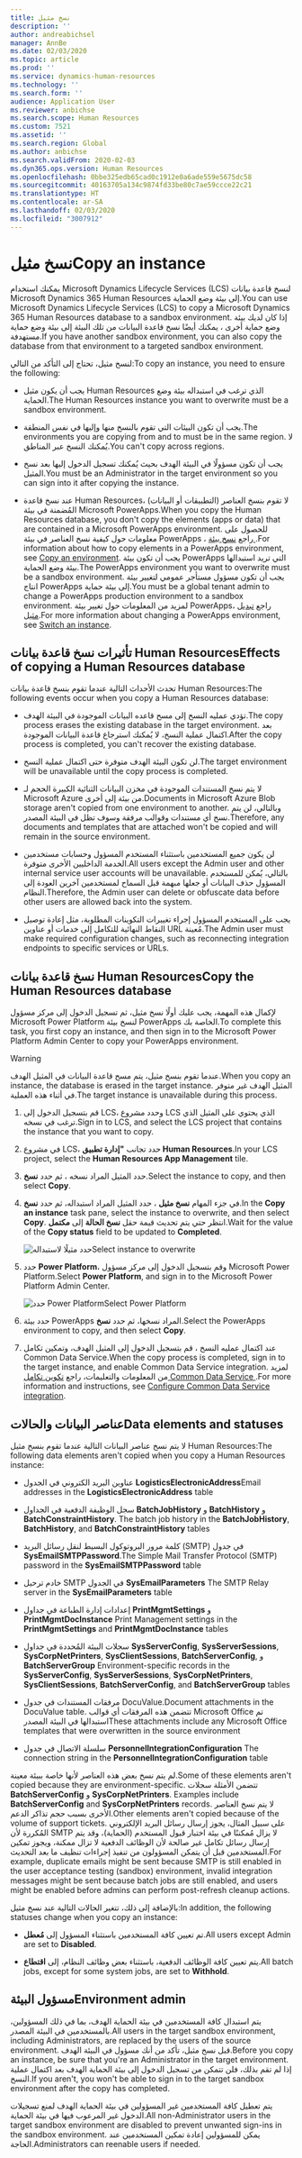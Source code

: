 ```yaml
---
title: نسخ مثيل
description: ''
author: andreabichsel
manager: AnnBe
ms.date: 02/03/2020
ms.topic: article
ms.prod: ''
ms.service: dynamics-human-resources
ms.technology: ''
ms.search.form: ''
audience: Application User
ms.reviewer: anbichse
ms.search.scope: Human Resources
ms.custom: 7521
ms.assetid: ''
ms.search.region: Global
ms.author: anbichse
ms.search.validFrom: 2020-02-03
ms.dyn365.ops.version: Human Resources
ms.openlocfilehash: 0bbe325edb65cad0c1912e0a6ade559e5675dc58
ms.sourcegitcommit: 40163705a134c9874fd33be80c7ae59ccce22c21
ms.translationtype: HT
ms.contentlocale: ar-SA
ms.lasthandoff: 02/03/2020
ms.locfileid: "3007912"
---
```

# <a name="copy-an-instance"></a><span data-ttu-id="3bb62-102">نسخ مثيل</span><span class="sxs-lookup"><span data-stu-id="3bb62-102">Copy an instance</span></span>

<span data-ttu-id="3bb62-103">يمكنك استخدام Microsoft Dynamics Lifecycle Services (LCS) لنسخ قاعدة بيانات Microsoft Dynamics 365 Human Resources إلى بيئة وضع الحماية.</span><span class="sxs-lookup"><span data-stu-id="3bb62-103">You can use Microsoft Dynamics Lifecycle Services (LCS) to copy a Microsoft Dynamics 365 Human Resources database to a sandbox environment.</span></span> <span data-ttu-id="3bb62-104">إذا كان لديك بيئة وضع حماية أخرى ، يمكنك أيضًا نسخ قاعدة البيانات من تلك البيئة إلى بيئة وضع حماية مستهدفة.</span><span class="sxs-lookup"><span data-stu-id="3bb62-104">If you have another sandbox environment, you can also copy the database from that environment to a targeted sandbox environment.</span></span>

<span data-ttu-id="3bb62-105">لنسخ مثيل، تحتاج إلى التأكد من التالي:</span><span class="sxs-lookup"><span data-stu-id="3bb62-105">To copy an instance, you need to ensure the following:</span></span>

- <span data-ttu-id="3bb62-106">يجب أن يكون مثيل Human Resources الذي ترغب في استبداله بيئة وضع الحماية.</span><span class="sxs-lookup"><span data-stu-id="3bb62-106">The Human Resources instance you want to overwrite must be a sandbox environment.</span></span>

- <span data-ttu-id="3bb62-107">يجب أن تكون البيئات التي تقوم بالنسخ منها وإليها في نفس المنطقة.</span><span class="sxs-lookup"><span data-stu-id="3bb62-107">The environments you are copying from and to must be in the same region.</span></span> <span data-ttu-id="3bb62-108">لا يُمكنك النسخ عبر المناطق.</span><span class="sxs-lookup"><span data-stu-id="3bb62-108">You can't copy across regions.</span></span>

- <span data-ttu-id="3bb62-109">يجب أن تكون مسؤولًا في البيئة الهدف بحيث يُمكنك تسجيل الدخول إليها بعد نسخ المثيل.</span><span class="sxs-lookup"><span data-stu-id="3bb62-109">You must be an Administrator in the target environment so you can sign into it after copying the instance.</span></span>

- <span data-ttu-id="3bb62-110">عند نسخ قاعدة Human Resources، لا تقوم بنسخ العناصر (التطبيقات أو البيانات) المُضمنة في بيئة Microsoft PowerApps.</span><span class="sxs-lookup"><span data-stu-id="3bb62-110">When you copy the Human Resources database, you don't copy the elements (apps or data) that are contained in a Microsoft PowerApps environment.</span></span> <span data-ttu-id="3bb62-111">للحصول على معلومات حول كيفية نسخ العناصر في بيئة PowerApps ، راجع [نسخ بيئة ](https://docs.microsoft.com/power-platform/admin/copy-environment).</span><span class="sxs-lookup"><span data-stu-id="3bb62-111">For information about how to copy elements in a PowerApps environment, see [Copy an environment](https://docs.microsoft.com/power-platform/admin/copy-environment).</span></span> <span data-ttu-id="3bb62-112">يجب أن تكون بيئة PowerApps التي تريد استبدالها بيئة وضع الحماية.</span><span class="sxs-lookup"><span data-stu-id="3bb62-112">The PowerApps environment you want to overwrite must be a sandbox environment.</span></span> <span data-ttu-id="3bb62-113">يجب أن تكون مسؤول مستأجر عمومي لتغيير بيئة انتاج PowerApps إلى بيئة حماية.</span><span class="sxs-lookup"><span data-stu-id="3bb62-113">You must be a global tenant admin to change a PowerApps production environment to a sandbox environment.</span></span> <span data-ttu-id="3bb62-114">لمزيد من المعلومات حول تغيير بيئة PowerApps، راجع [تبديل مثيل](https://docs.microsoft.com/dynamics365/admin/switch-instance).</span><span class="sxs-lookup"><span data-stu-id="3bb62-114">For more information about changing a PowerApps environment, see [Switch an instance](https://docs.microsoft.com/dynamics365/admin/switch-instance).</span></span>

## <a name="effects-of-copying-a-human-resources-database"></a><span data-ttu-id="3bb62-115">تأثيرات نسخ قاعدة بيانات Human Resources</span><span class="sxs-lookup"><span data-stu-id="3bb62-115">Effects of copying a Human Resources database</span></span>

<span data-ttu-id="3bb62-116">تحدث الأحداث التالية عندما تقوم بنسخ قاعدة بيانات Human Resources:</span><span class="sxs-lookup"><span data-stu-id="3bb62-116">The following events occur when you copy a Human Resources database:</span></span>

- <span data-ttu-id="3bb62-117">تؤدي عمليه النسخ إلى مسح قاعده البيانات الموجودة في البيئة الهدف.</span><span class="sxs-lookup"><span data-stu-id="3bb62-117">The copy process erases the existing database in the target environment.</span></span> <span data-ttu-id="3bb62-118">بعد اكتمال عملية النسخ، لا يُمكنك استرجاع قاعدة البيانات الموجودة.</span><span class="sxs-lookup"><span data-stu-id="3bb62-118">After the copy process is completed, you can't recover the existing database.</span></span>

- <span data-ttu-id="3bb62-119">لن تكون البيئة الهدف متوفرة حتى اكتمال عملية النسخ.</span><span class="sxs-lookup"><span data-stu-id="3bb62-119">The target environment will be unavailable until the copy process is completed.</span></span>

- <span data-ttu-id="3bb62-120">لا يتم نسخ المستندات الموجودة في مخزن البيانات الثنائية الكبيرة الحجم لـ Microsoft Azure من بيئة إلى أخرى.</span><span class="sxs-lookup"><span data-stu-id="3bb62-120">Documents in Microsoft Azure Blob storage aren't copied from one environment to another.</span></span> <span data-ttu-id="3bb62-121">وبالتالي، لن يتم نسخ أي مستندات وقوالب مرفقة وسوف تظل في البيئة المصدر.</span><span class="sxs-lookup"><span data-stu-id="3bb62-121">Therefore, any documents and templates that are attached won't be copied and will remain in the source environment.</span></span>

- <span data-ttu-id="3bb62-122">لن يكون جميع المستخدمين باستثناء المستخدم المسؤول وحسابات مستخدمين الخدمة الداخليين الأخرى متوفرة.</span><span class="sxs-lookup"><span data-stu-id="3bb62-122">All users except the Admin user and other internal service user accounts will be unavailable.</span></span> <span data-ttu-id="3bb62-123">بالتالي، يُمكن للمستخدم المسؤول حذف البيانات أو جعلها مبهمة قبل السماح لمستخدمين آخرين العودة إلى النظام.</span><span class="sxs-lookup"><span data-stu-id="3bb62-123">Therefore, the Admin user can delete or obfuscate data before other users are allowed back into the system.</span></span>

- <span data-ttu-id="3bb62-124">يجب على المستخدم المسؤول إجراء تغييرات التكوينات المطلوبة، مثل إعادة توصيل النقاط النهائية للتكامل إلى خدمات أو عناوين URL مُعينة.</span><span class="sxs-lookup"><span data-stu-id="3bb62-124">The Admin user must make required configuration changes, such as reconnecting integration endpoints to specific services or URLs.</span></span>

## <a name="copy-the-human-resources-database"></a><span data-ttu-id="3bb62-125">نسخ قاعدة بيانات Human Resources</span><span class="sxs-lookup"><span data-stu-id="3bb62-125">Copy the Human Resources database</span></span>

<span data-ttu-id="3bb62-126">لإكمال هذه المهمة، يجب عليك أولًا نسخ مثيل، ثم تسجيل الدخول إلى مركز مسؤول Microsoft Power Platform لنسخ بيئة PowerApps الخاصة بك.</span><span class="sxs-lookup"><span data-stu-id="3bb62-126">To complete this task, you first copy an instance, and then sign in to the Microsoft Power Platform Admin Center to copy your PowerApps environment.</span></span>

> [!WARNING]
> <span data-ttu-id="3bb62-127">عندما تقوم بنسخ مثيل، يتم مسح قاعدة البيانات في المثيل الهدف.</span><span class="sxs-lookup"><span data-stu-id="3bb62-127">When you copy an instance, the database is erased in the target instance.</span></span> <span data-ttu-id="3bb62-128">المثيل الهدف غير متوفر في أثناء هذه العملية.</span><span class="sxs-lookup"><span data-stu-id="3bb62-128">The target instance is unavailable during this process.</span></span>

1. <span data-ttu-id="3bb62-129">قم بتسجيل الدخول إلى LCS، وحدد مشروع LCS الذي يحتوي على المثيل الذي ترغب في نسخه.</span><span class="sxs-lookup"><span data-stu-id="3bb62-129">Sign in to LCS, and select the LCS project that contains the instance that you want to copy.</span></span>

2. <span data-ttu-id="3bb62-130">في مشروع LCS، حدد تجانب **"إدارة تطبيق Human Resources**.</span><span class="sxs-lookup"><span data-stu-id="3bb62-130">In your LCS project, select the **Human Resources App Management** tile.</span></span>

3. <span data-ttu-id="3bb62-131">حدد المثيل المراد نسخه ، ثم حدد **نسخ**.</span><span class="sxs-lookup"><span data-stu-id="3bb62-131">Select the instance to copy, and then select **Copy**.</span></span>

4. <span data-ttu-id="3bb62-132">في جزء المهام **نسخ مثيل** ، حدد المثيل المراد استبداله، ثم حدد **نسخ**.</span><span class="sxs-lookup"><span data-stu-id="3bb62-132">In the **Copy an instance** task pane, select the instance to overwrite, and then select **Copy**.</span></span> <span data-ttu-id="3bb62-133">انتظر حتي يتم تحديث قيمة حقل **نسخ الحالة** إلى **مكتمل**.</span><span class="sxs-lookup"><span data-stu-id="3bb62-133">Wait for the value of the **Copy status** field to be updated to **Completed**.</span></span>

   ![[<span data-ttu-id="3bb62-134">حدد مثيلًا لاستبداله</span><span class="sxs-lookup"><span data-stu-id="3bb62-134">Select instance to overwrite</span></span>](./media/copy-instance-select-target-instance.png)](./media/copy-instance-select-target-instance.png)

5. <span data-ttu-id="3bb62-135">حدد **Power Platform**، وقم بتسجيل الدخول إلى مركز مسؤول Microsoft Power Platform.</span><span class="sxs-lookup"><span data-stu-id="3bb62-135">Select **Power Platform**, and sign in to the Microsoft Power Platform Admin Center.</span></span>

   ![[<span data-ttu-id="3bb62-136">حدد Power Platform</span><span class="sxs-lookup"><span data-stu-id="3bb62-136">Select Power Platform</span></span>](./media/copy-instance-select-power-platform.png)](./media/copy-instance-select-power-platform.png)

6. <span data-ttu-id="3bb62-137">حدد بيئة PowerApps المراد نسخها، ثم حدد **نسخ**.</span><span class="sxs-lookup"><span data-stu-id="3bb62-137">Select the PowerApps environment to copy, and then select **Copy**.</span></span>

7. <span data-ttu-id="3bb62-138">عند اكتمال عمليه النسخ ، قم بتسجيل الدخول إلى المثيل الهدف، وتمكين تكامل Common Data Service.</span><span class="sxs-lookup"><span data-stu-id="3bb62-138">When the copy process is completed, sign in to the target instance, and enable Common Data Service integration.</span></span> <span data-ttu-id="3bb62-139">لمزيد من المعلومات والتعليمات، راجع [تكوين تكامل Common Data Service ](https://docs.microsoft.com/dynamics365/talent/hr-common-data-service-integration).</span><span class="sxs-lookup"><span data-stu-id="3bb62-139">For more information and instructions, see [Configure Common Data Service integration](https://docs.microsoft.com/dynamics365/talent/hr-common-data-service-integration).</span></span>

## <a name="data-elements-and-statuses"></a><span data-ttu-id="3bb62-140">عناصر البيانات والحالات</span><span class="sxs-lookup"><span data-stu-id="3bb62-140">Data elements and statuses</span></span>

<span data-ttu-id="3bb62-141">لا يتم نسخ عناصر البيانات التالية عندما تقوم بنسخ مثيل Human Resources:</span><span class="sxs-lookup"><span data-stu-id="3bb62-141">The following data elements aren't copied when you copy a Human Resources instance:</span></span>

- <span data-ttu-id="3bb62-142">عناوين البريد الكتروني في الجدول **LogisticsElectronicAddress**</span><span class="sxs-lookup"><span data-stu-id="3bb62-142">Email addresses in the **LogisticsElectronicAddress** table</span></span>

- <span data-ttu-id="3bb62-143">سجل الوظيفة الدفعية في الجداول **BatchJobHistory** و **BatchHistory** و **BatchConstraintHistory**. </span><span class="sxs-lookup"><span data-stu-id="3bb62-143">The batch job history in the **BatchJobHistory**, **BatchHistory**, and **BatchConstraintHistory** tables</span></span>

- <span data-ttu-id="3bb62-144">كلمة مرور البروتوكول البسيط لنقل رسائل البريد (SMTP) في جدول **SysEmailSMTPPassword**.</span><span class="sxs-lookup"><span data-stu-id="3bb62-144">The Simple Mail Transfer Protocol (SMTP) password in the **SysEmailSMTPPassword** table</span></span>

- <span data-ttu-id="3bb62-145">خادم ترحيل SMTP في الجدول **SysEmailParameters** </span><span class="sxs-lookup"><span data-stu-id="3bb62-145">The SMTP Relay server in the **SysEmailParameters** table</span></span>

- <span data-ttu-id="3bb62-146">إعدادات إدارة الطباعة في جداول **PrintMgmtSettings** و **PrintMgmtDocInstance** </span><span class="sxs-lookup"><span data-stu-id="3bb62-146">Print Management settings in the **PrintMgmtSettings** and **PrintMgmtDocInstance** tables</span></span>

- <span data-ttu-id="3bb62-147">سجلات البيئة المُحددة في جداول **SysServerConfig**, **SysServerSessions**, **SysCorpNetPrinters**, **SysClientSessions**, **BatchServerConfig**, و **BatchServerGroup** </span><span class="sxs-lookup"><span data-stu-id="3bb62-147">Environment-specific records in the **SysServerConfig**, **SysServerSessions**, **SysCorpNetPrinters**, **SysClientSessions**, **BatchServerConfig**, and **BatchServerGroup** tables</span></span>

- <span data-ttu-id="3bb62-148">مرفقات المستندات في جدول DocuValue.</span><span class="sxs-lookup"><span data-stu-id="3bb62-148">Document attachments in the DocuValue table.</span></span> <span data-ttu-id="3bb62-149">تتضمن هذه المرفقات أي قوالب Microsoft Office تم استبدالها في البيئة المصدر</span><span class="sxs-lookup"><span data-stu-id="3bb62-149">These attachments include any Microsoft Office templates that were overwritten in the source environment</span></span>

- <span data-ttu-id="3bb62-150">سلسلة الاتصال في جدول **PersonnelIntegrationConfiguration** </span><span class="sxs-lookup"><span data-stu-id="3bb62-150">The connection string in the **PersonnelIntegrationConfiguration** table</span></span>

<span data-ttu-id="3bb62-151">لم يتم نسخ بعض هذه العناصر لأنها خاصة ببيئة معينة.</span><span class="sxs-lookup"><span data-stu-id="3bb62-151">Some of these elements aren't copied because they are environment-specific.</span></span> <span data-ttu-id="3bb62-152">تتضمن الأمثلة سجلات **BatchServerConfig** و **SysCorpNetPrinters**. </span><span class="sxs-lookup"><span data-stu-id="3bb62-152">Examples include **BatchServerConfig** and **SysCorpNetPrinters** records.</span></span> <span data-ttu-id="3bb62-153">لا يتم نسخ العناصر الأخرى بسبب حجم تذاكر الدعم.</span><span class="sxs-lookup"><span data-stu-id="3bb62-153">Other elements aren't copied because of the volume of support tickets.</span></span> <span data-ttu-id="3bb62-154">على سبيل المثال، يجوز إرسال رسائل البريد الإلكتروني المُكررة لأن SMTP لا يزال مُمكننًا في بيئة اختبار قبول المستخدم (الحماية)، وقد يتم إرسال رسائل تكامل غير صالحة لأن الوظائف الدفعية لا تزال ممكنة، ويجوز تمكين المستخدمين قبل أن يتمكن المسؤولون من تنفيذ إجراءات تنظيف ما بعد التحديث.</span><span class="sxs-lookup"><span data-stu-id="3bb62-154">For example, duplicate emails might be sent because SMTP is still enabled in the user acceptance testing (sandbox) environment, invalid integration messages might be sent because batch jobs are still enabled, and users might be enabled before admins can perform post-refresh cleanup actions.</span></span>

<span data-ttu-id="3bb62-155">بالإضافة إلى ذلك، تتغير الحالات التالية عند نسخ مثيل:</span><span class="sxs-lookup"><span data-stu-id="3bb62-155">In addition, the following statuses change when you copy an instance:</span></span>

- <span data-ttu-id="3bb62-156">تم تعيين كافة المستخدمين باستثناء المسؤول إلى **مُعطل**.</span><span class="sxs-lookup"><span data-stu-id="3bb62-156">All users except Admin are set to **Disabled**.</span></span>

- <span data-ttu-id="3bb62-157">يتم تعيين كافة الوظائف الدفعية، باستثناء بعض وظائف النظام، إلى **اقتطاع**.</span><span class="sxs-lookup"><span data-stu-id="3bb62-157">All batch jobs, except for some system jobs, are set to **Withhold**.</span></span>

## <a name="environment-admin"></a><span data-ttu-id="3bb62-158">مسؤول البيئة</span><span class="sxs-lookup"><span data-stu-id="3bb62-158">Environment admin</span></span>

<span data-ttu-id="3bb62-159">يتم استبدال كافة المستخدمين في بيئة الحماية الهدف، بما في ذلك المسؤولين، بالمستخدمين في البيئة المصدر.</span><span class="sxs-lookup"><span data-stu-id="3bb62-159">All users in the target sandbox environment, including Administrators, are replaced by the users of the source environment.</span></span> <span data-ttu-id="3bb62-160">قبل نسخ مثيل، تأكد من أنك مسؤول في البيئة الهدف.</span><span class="sxs-lookup"><span data-stu-id="3bb62-160">Before you copy an instance, be sure that you're an Administrator in the target environment.</span></span> <span data-ttu-id="3bb62-161">إذا لم تقم بذلك، فلن تتمكن من تسجيل الدخول إلى بيئة الحماية الهدف بعد اكتمال عملية النسخ.</span><span class="sxs-lookup"><span data-stu-id="3bb62-161">If you aren't, you won't be able to sign in to the target sandbox environment after the copy has completed.</span></span>

<span data-ttu-id="3bb62-162">يتم تعطيل كافة المستخدمين غير المسؤولين في بيئة الحماية الهدف لمنع تسجيلات الدخول غير المرعوب فيها في بيئة الحماية.</span><span class="sxs-lookup"><span data-stu-id="3bb62-162">All non-Administrator users in the target sandbox environment are disabled to prevent unwanted sign-ins in the sandbox environment.</span></span> <span data-ttu-id="3bb62-163">يمكن للمسؤولين إعادة تمكين المستخدمين عند الحاجة.</span><span class="sxs-lookup"><span data-stu-id="3bb62-163">Administrators can reenable users if needed.</span></span>
